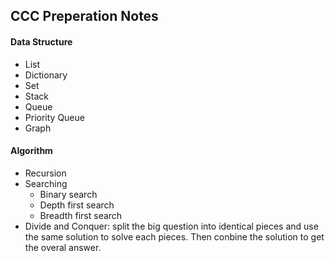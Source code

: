 ## CCC Preperation Notes

#### Data Structure
- List
- Dictionary
- Set
- Stack
- Queue
- Priority Queue
- Graph

#### Algorithm
- Recursion
- Searching
    - Binary search
    - Depth first search
    - Breadth first search
- Divide and Conquer: split the big question into identical pieces and use the same solution to solve each pieces. Then conbine the solution to get the overal answer.